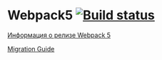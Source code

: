 # Webpack5 [![Build status](https://ci.appveyor.com/api/projects/status/er9vdsulcoa5jw7m?svg=true)](https://ci.appveyor.com/project/bas27/fpyahj-env)

[Информация о релизе Webpack 5](https://webpack.js.org/blog/2020-10-10-webpack-5-release/)

[Migration Guide](https://webpack.js.org/migrate/5/)
